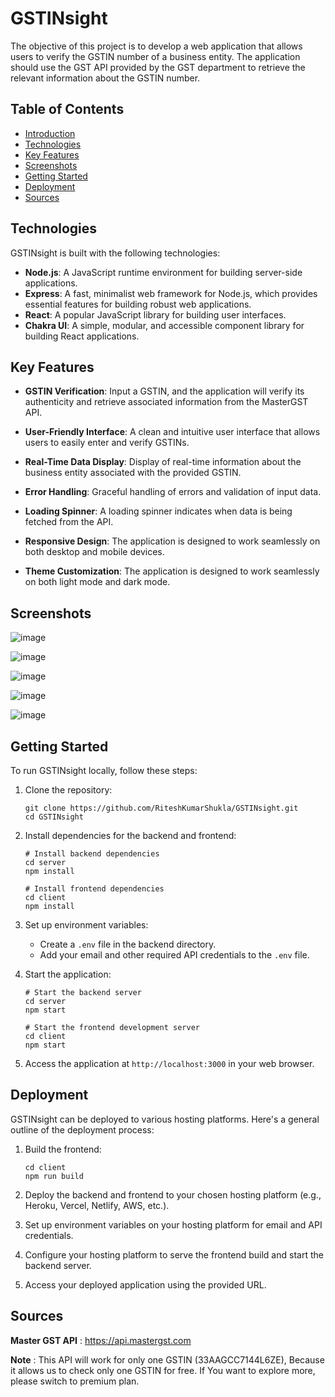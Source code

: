 # GSTINsight
The objective of this project is to develop a web application that allows users to verify the GSTIN number of a business entity. The application should use the GST API provided by the GST department to retrieve the relevant information about the GSTIN number.

## Table of Contents

- [Introduction](#gstdex)
- [Technologies](#technologies)
- [Key Features](#key-features)
- [Screenshots](#screenshots)
- [Getting Started](#getting-started)
- [Deployment](#deployment)
- [Sources](#sources)

## Technologies

GSTINsight is built with the following technologies:

- **Node.js**: A JavaScript runtime environment for building server-side applications.
- **Express**: A fast, minimalist web framework for Node.js, which provides essential features for building robust web applications.
- **React**: A popular JavaScript library for building user interfaces.
- **Chakra UI**: A simple, modular, and accessible component library for building React applications.

## Key Features

- **GSTIN Verification**: Input a GSTIN, and the application will verify its authenticity and retrieve associated information from the MasterGST API.

- **User-Friendly Interface**: A clean and intuitive user interface that allows users to easily enter and verify GSTINs.

- **Real-Time Data Display**: Display of real-time information about the business entity associated with the provided GSTIN.

- **Error Handling**: Graceful handling of errors and validation of input data.

- **Loading Spinner**: A loading spinner indicates when data is being fetched from the API.

- **Responsive Design**: The application is designed to work seamlessly on both desktop and mobile devices.

- **Theme Customization**: The application is designed to work seamlessly on both light mode and dark mode.

## Screenshots


![image](https://github.com/RiteshKumarShukla/GSTINsight/assets/110231091/4edac03c-4ad2-42bd-ae12-d6fb45d507b5)

![image](https://github.com/RiteshKumarShukla/GSTINsight/assets/110231091/1535e932-06ac-4bec-ba33-e45165966ef5)


![image](https://github.com/RiteshKumarShukla/GSTINsight/assets/110231091/8a435839-6f39-4bdd-9e05-4c551d9cb0b6)


![image](https://github.com/RiteshKumarShukla/GSTINsight/assets/110231091/e89046be-df67-46e3-83ca-b8ff29617c7d)


![image](https://github.com/RiteshKumarShukla/GSTINsight/assets/110231091/16c21aa8-8965-495f-86ad-cd6cd16dbcc2)



## Getting Started

To run GSTINsight locally, follow these steps:

1. Clone the repository:

   ```shell
   git clone https://github.com/RiteshKumarShukla/GSTINsight.git
   cd GSTINsight
   ```

2. Install dependencies for the backend and frontend:

   ```shell
   # Install backend dependencies
   cd server
   npm install

   # Install frontend dependencies
   cd client
   npm install
   ```

3. Set up environment variables:
   - Create a `.env` file in the backend directory.
   - Add your email and other required API credentials to the `.env` file.

4. Start the application:

   ```shell
   # Start the backend server
   cd server
   npm start

   # Start the frontend development server
   cd client
   npm start
   ```

5. Access the application at `http://localhost:3000` in your web browser.

## Deployment

GSTINsight can be deployed to various hosting platforms. Here's a general outline of the deployment process:

1. Build the frontend:

   ```shell
   cd client
   npm run build
   ```

2. Deploy the backend and frontend to your chosen hosting platform (e.g., Heroku, Vercel, Netlify, AWS, etc.).

3. Set up environment variables on your hosting platform for email and API credentials.

4. Configure your hosting platform to serve the frontend build and start the backend server.

5. Access your deployed application using the provided URL.

## Sources

**Master GST API** :  https://api.mastergst.com

**Note** : This API will work for only one GSTIN (33AAGCC7144L6ZE), Because it allows us to check only one GSTIN for free. If You want to explore more, please switch to premium plan.


